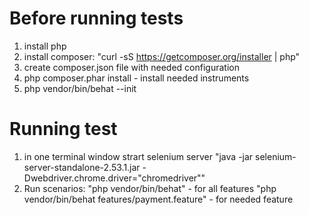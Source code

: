 
# Before running tests
1. install php
2. install composer:
   "curl -sS https://getcomposer.org/installer | php"
3. create composer.json file with needed configuration
4. php composer.phar install - install needed instruments
5. php vendor/bin/behat --init

# Running test
1. in one terminal window strart selenium server
  "java -jar selenium-server-standalone-2.53.1.jar -Dwebdriver.chrome.driver="chromedriver""
2. Run scenarios:
   "php vendor/bin/behat" - for all features
   "php vendor/bin/behat features/payment.feature" - for needed feature
